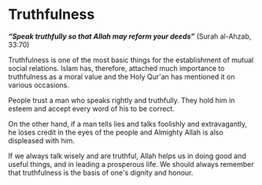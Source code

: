 Truthfulness
============

***“Speak truthfully so that Allah may reform your deeds”*** (Surah
al-Ahzab, 33:70)

Truthfulness is one of the most basic things for the establishment of
mutual social relations. Islam has, therefore, attached much importance
to truthfulness as a moral value and the Holy Qur'an has mentioned it on
various occasions.

People trust a man who speaks rightly and truthfully. They hold him in
esteem and accept every word of his to be correct.

On the other hand, if a man tells lies and talks foolishly and
extravagantly, he loses credit in the eyes of the people and Almighty
Allah is also displeased with him.

If we always talk wisely and are truthful, Allah helps us in doing good
and useful things, and in leading a prosperous life. We should always
remember that truthfulness is the basis of one's dignity and honour.



